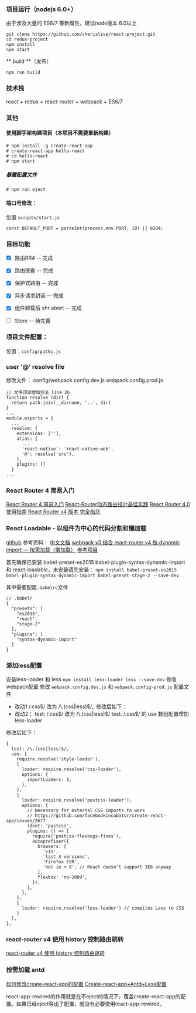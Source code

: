 ### 项目运行（nodejs 6.0+）
由于涉及大量的 ES6/7 等新属性，建议node版本 6.0以上
```
git clone https://github.com/cherislive/react-project.git
cd redux-project
npm install
npm start
```

** build **（发布）
```
npm run build
```

### 技术栈
react + redux + react-router + webpack + ES6/7

### 其他

#### 使用脚手架构建项目（本项目不需要重新构建）
```
# npm install -g create-react-app
# create-react-app hello-react
# cd hello-react
# npm start
```

##### 暴露配置文件
```
# npm run eject
```

#### 端口号修改：
位置 `scripts/start.js`
```
const DEFAULT_PORT = parseInt(process.env.PORT, 10) || 8204;
```

### 目标功能
- [x] 路由RR4 -- 完成
- [x] 路由嵌套 -- 完成
- [x] 保护式路由 -- 完成
- [x] 异步请求封装 -- 完成
- [x] 组件卸载后 xhr abort -- 完成
- [ ] Store -- 待完善


### 项目文件配置：
位置：`config/paths.js`


### user '@' resolve file
修改文件：
config/webpack.config.dev.js
webpack.config.prod.js
```
// 文件顶部增加方法 line 26
function resolve (dir) {
  return path.join(__dirname, '..', dir)
}
...
module.exports = {
  ...
  resolve: {
    extensions: [''],
    alias: {
      ...
      'react-native': 'react-native-web',
      '@': resolve('src'),
    },
    plugins: []
  }
...
```



### React Router 4 简易入门
[React Router 4 简易入门](https://segmentfault.com/a/1190000010174260#articleHeader5)
[React-Router动态路由设计最佳实践](https://segmentfault.com/a/1190000011765141)
[React Router 4.0使用指南](https://www.jianshu.com/p/e3adc9b5f75c/)
[React Router v4 版本 完全指北](https://www.zcfy.cc/article/react-router-v4-the-complete-guide-mdash-sitepoint-4448.html)

### React Loadable - 以组件为中心的代码分割和懒加载
[github](https://github.com/thejameskyle/react-loadable)
参考资料：
[中文文档](https://jamie.build/react-loadable.html)
[webpack v3 结合 react-router v4 做 dynamic import — 按需加载（懒加载）](https://segmentfault.com/a/1190000011128817#articleHeader8)
[参考项目](https://github.com/CodeLittlePrince/react-webapp-spa/tree/master/app)

首先确保已安装 babel-preset-es2015 babel-plugin-syntax-dynamic-import 和 react-loadable，未安装请先安装：
`npm install babel-preset-es2015 babel-plugin-syntax-dynamic-import babel-preset-stage-2 --save-dev`

其中需要配置`.babelrc`文件
```
// .babelr
{
  "presets": [
    "es2015",
    "react",
    "stage-2"
  ],
  "plugins": [
    "syntax-dynamic-import"
  ]
}
```

### 添加less配置
安装less-loader 和 less
`npm install less-loader less --save-dev`
修改webpack配置
修改 `webpack.config.dev.js` 和 `webpack.config-prod.js` 配置文件
* 改动1
/\.css$/ 改为 /\.(css|less)$/,, 修改后如下：
* 改动2：
test: /\.css$/ 改为 /\.(css|less)$/
test: /\.css$/ 的 use 数组配置增加 less-loader

修改后如下：
```
{
  test: /\.(css|less)$/,
  use: [
    require.resolve('style-loader'),
    {
      loader: require.resolve('css-loader'),
      options: {
        importLoaders: 1,
      },
    },
    {
      loader: require.resolve('postcss-loader'),
      options: {
        // Necessary for external CSS imports to work
        // https://github.com/facebookincubator/create-react-app/issues/2677
        ident: 'postcss',
        plugins: () => [
          require('postcss-flexbugs-fixes'),
          autoprefixer({
            browsers: [
              '>1%',
              'last 4 versions',
              'Firefox ESR',
              'not ie < 9', // React doesn't support IE8 anyway
            ],
            flexbox: 'no-2009',
          }),
        ],
      },
    },
    {
      loader: require.resolve('less-loader') // compiles Less to CSS
    }
  ],
},
```

### react-router v4 使用 history 控制路由跳转
[react-router v4 使用 history 控制路由跳转](https://segmentfault.com/a/1190000011137828)


### 按需加载 antd
[如何修改create-react-app的配置](https://www.jianshu.com/p/f9535acd0462)
[Create-react-app+Antd+Less配置](http://cnodejs.org/topic/5a31f0bdd92f2f5b185ace61)

react-app-rewired的作用就是在不eject的情况下，覆盖create-react-app的配置。如果已经eject导出了配置，就没有必要使用react-app-rewired。
